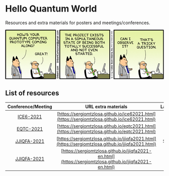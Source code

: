 # Hello Quantum World

Resources and extra materials for posters and meetings/conferences.

![](assets/misc/dilbert-quantum-computer.png)

## List of resources

|  Conference/Meeting    |  URL extra materials  |  Language  |
| :--------------------: | :-------------------: | :--------: |
| [ICE6-2021](https://www.ice-6.hbar.es/) | [https://sergiomtzlosa.github.io/ice62021.html](https://sergiomtzlosa.github.io/ice62021.html) | English |
| [EQTC-2021](https://www.eqtc.org) | [https://sergiomtzlosa.github.io/eqtc2021.html](https://sergiomtzlosa.github.io/eqtc2021.html) | English |
| [JJIQFA-2021](https://eventos.unizar.es/70156/detail/9o-jornada-de-jovenes-investigadores-de-quimica-y-fisica-de-aragon.html) | [https://sergiomtzlosa.github.io/jjiqfa2021.html](https://sergiomtzlosa.github.io/jjiqfa2021.html) | Spanish |
| [JJIQFA-2021](https://eventos.unizar.es/70156/detail/9o-jornada-de-jovenes-investigadores-de-quimica-y-fisica-de-aragon.html) | [https://sergiomtzlosa.github.io/jjiqfa2021-en.html](https://sergiomtzlosa.github.io/jjiqfa2021-en.html) | English |
